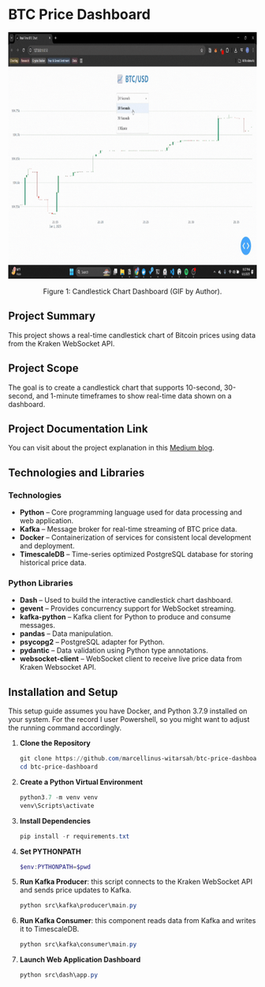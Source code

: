 # BTC Price Dashboard
<p align="center">
    <img src="assets/2025-06-01 21-37-04.mp4.gif" alt="Candlestick Chart Image" height="500">
    <p align="center">
        Figure 1: Candlestick Chart Dashboard (GIF by Author).
    </p>
</p>

## Project Summary
This project shows a real-time candlestick chart of Bitcoin prices using data from the Kraken WebSocket API.

## Project Scope
The goal is to create a candlestick chart that supports 10-second, 30-second, and 1-minute timeframes to show real-time data shown on a dashboard.

## Project Documentation Link
You can visit about the project explanation in this <a href="https://medium.com/@aw_marcell/real-time-data-streaming-project-bitcoin-live-price-dashboard-dda614c28177">Medium blog</a>.

## Technologies and Libraries

### Technologies
- **Python** – Core programming language used for data processing and web application.
- **Kafka** – Message broker for real-time streaming of BTC price data.
- **Docker** – Containerization of services for consistent local development and deployment.
- **TimescaleDB** – Time-series optimized PostgreSQL database for storing historical price data.

### Python Libraries
- **Dash** – Used to build the interactive candlestick chart dashboard.
- **gevent** – Provides concurrency support for WebSocket streaming.
- **kafka-python** – Kafka client for Python to produce and consume messages.
- **pandas** – Data manipulation.
- **psycopg2** – PostgreSQL adapter for Python.
- **pydantic** – Data validation using Python type annotations.
- **websocket-client** – WebSocket client to receive live price data from Kraken Websocket API.

## Installation and Setup
This setup guide assumes you have Docker, and Python 3.7.9 installed on your system. For the record I user Powershell, so you might want to adjust the running command accordingly.

1. **Clone the Repository**
   ```powershell
   git clone https://github.com/marcellinus-witarsah/btc-price-dashboard
   cd btc-price-dashboard
   ```

2. **Create a Python Virtual Environment**
   ```powershell
   python3.7 -m venv venv
   venv\Scripts\activate
   ```
   
3. **Install Dependencies**
   ```powershell
   pip install -r requirements.txt
   ```

4. **Set PYTHONPATH**
   ```powershell
   $env:PYTHONPATH=$pwd
   ```

5. **Run Kafka Producer**: this script connects to the Kraken WebSocket API and sends price updates to Kafka.
   ```powershell
   python src\kafka\producer\main.py
   ```

6. **Run Kafka Consumer**: this component reads data from Kafka and writes it to TimescaleDB.
   ```powershell
   python src\kafka\consumer\main.py
   ```

7. **Launch Web Application Dashboard**
   ```powershell
   python src\dash\app.py
   ```
